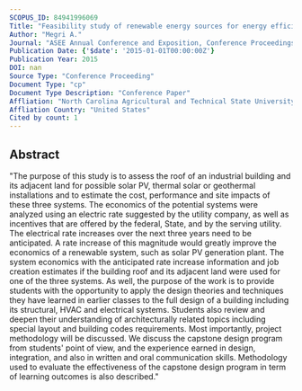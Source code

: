 ```yaml
---
SCOPUS_ID: 84941996069
Title: "Feasibility study of renewable energy sources for energy efficiency"
Author: "Megri A."
Journal: "ASEE Annual Conference and Exposition, Conference Proceedings"
Publication Date: {'$date': '2015-01-01T00:00:00Z'}
Publication Year: 2015
DOI: nan
Source Type: "Conference Proceeding"
Document Type: "cp"
Document Type Description: "Conference Paper"
Affliation: "North Carolina Agricultural and Technical State University"
Affliation Country: "United States"
Cited by count: 1
---
```


## Abstract
"The purpose of this study is to assess the roof of an industrial building and its adjacent land for possible solar PV, thermal solar or geothermal installations and to estimate the cost, performance and site impacts of these three systems. The economics of the potential systems were analyzed using an electric rate suggested by the utility company, as well as incentives that are offered by the federal, State, and by the serving utility. The electrical rate increases over the next three years need to be anticipated. A rate increase of this magnitude would greatly improve the economics of a renewable system, such as solar PV generation plant. The system economics with the anticipated rate increase information and job creation estimates if the building roof and its adjacent land were used for one of the three systems. As well, the purpose of the work is to provide students with the opportunity to apply the design theories and techniques they have learned in earlier classes to the full design of a building including its structural, HVAC and electrical systems. Students also review and deepen their understanding of architecturally related topics including special layout and building codes requirements. Most importantly, project methodology will be discussed. We discuss the capstone design program from students' point of view, and the experience earned in design, integration, and also in written and oral communication skills. Methodology used to evaluate the effectiveness of the capstone design program in term of learning outcomes is also described."
